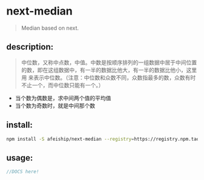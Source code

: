 # next-median
> Median based on next.

## description:
> 中位数，又称中点数，中值。中数是按顺序排列的一组数据中居于中间位置的数，即在这组数据中，有一半的数据比他大，有一半的数据比他小，这里用  来表示中位数。（注意：中位数和众数不同，众数指最多的数，众数有时不止一个，而中位数只能有一个。）
- 当个数为偶数是，求中间两个值的平均值
- 当个数为奇数时，就是中间那个数


## install:
```bash
npm install -S afeiship/next-median --registry=https://registry.npm.taobao.org
```

## usage:
```js
//DOCS here!
```
